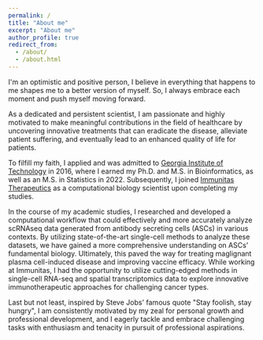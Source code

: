 ```yaml
---
permalink: /
title: "About me"
excerpt: "About me"
author_profile: true
redirect_from: 
  - /about/
  - /about.html
---
```


I'm an optimistic and positive person, I believe in everything that happens to me shapes me to a better version of myself. So, I always embrace each moment and push myself moving forward.

As a dedicated and persistent scientist, I am passionate and highly motivated to make meaningful contributions in the field of healthcare by uncovering innovative treatments that can eradicate the disease, alleviate patient suffering, and eventually lead to an enhanced quality of life for patients. 

To filfill my faith, I applied and was admitted to [Georgia Institute of Technology](https://www.gatech.edu/) in 2016, where I earned my Ph.D. and M.S. in Bioinformatics, as well as an M.S. in Statistics in 2022. Subsequently, I joined [Immunitas Therapeutics](https://www.immunitastx.com) as a computational biology scientist upon completing my studies. 

In the course of my academic studies, I researched and developed a computational workflow that could effectively and more accurately analyze scRNAseq data generated from antibody secreting cells (ASCs) in various contexts. By utilizing state-of-the-art single-cell methods to analyze these datasets, we have gained a more comprehensive understanding on ASCs' fundamental biology. Ultimately, this paved the way for treating maglignant plasma cell-induced disease and improving vaccine efficacy. While working at Immunitas, I had the opportunity to utilize cutting-edged methods in single-cell RNA-seq and spatial transcriptomics data to explore innovative immunotherapeutic approaches for challenging cancer types. 

Last but not least, inspired by Steve Jobs' famous quote "Stay foolish, stay hungry", I am consistently motivated by my zeal for personal growth and professional development, and I eagerly tackle and embrace challenging tasks with enthusiasm and tenacity in pursuit of professional aspirations.
